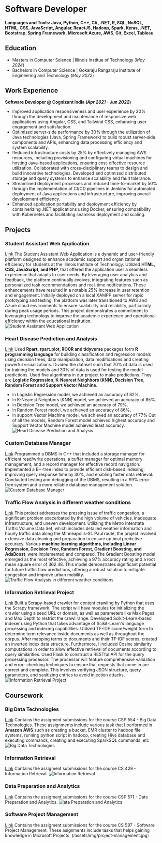 # Software Developer
#### Languages and Tools: Java, Python, C++, C#, .NET, R, SQL, NoSQL, HTML, CSS, JavaScript, Angular, ReactJS, Hadoop, Spark, Keras, .NET, Bootstrap, Spring Framework, Microsoft Azure, AWS, Git, Excel, Tableau

## Education
- Masters in Computer Science | Illinois Institue of Technology (_May 2024_)
- Bachelors in Computer Science | Gokaraju Rangaraju Institute of Engineering and Technology (_May 2022_)

## Work Experience
**Software Developer @ Cognizant India (_Apr 2021 - Jun 2022_)**
- Improved application responsiveness and user experience by 20% through the development and maintenance of responsive web applications using Angular, CSS, and Tailwind CSS, enhancing user engagement and satisfaction.
- Optimized server-side performance by 30% through the utilization of Java technologies (Java, Spring Framework) to build robust server-side components and APIs, enhancing data processing efficiency and system scalability.
- Reduced infrastructure costs by 25% by effectively managing AWS resources, including provisioning and configuring virtual machines for hosting Java-based applications, ensuring cost-effective resource utilization. Collaborated with cross-disciplinary teams to design and build innovative technologies. Developed and optimized distributed storage and query systems to enhance scalability and fault tolerance.
- Streamlined deployment processes and reduced time-to-market by 50% through the implementation of CI/CD pipelines in Jenkins for automated deployment of Java applications and infrastructure, improving overall development efficiency.
- Enhanced application portability and deployment efficiency by containerizing .NET applications using Docker, ensuring compatibility with Kubernetes and facilitating seamless deployment and scaling.

## Projects
### Student Assistant Web Application
[Link](https://github.com/Shiva-Sankar-07/Student-Assistant-Web-Application)
The Student Assistant Web Application is a dynamic and user-friendly platform designed to enhance academic support and organizational efficiency for students at the Illinois Institute of Technology. Utilized **HTML, CSS, JavaScript, and PHP**, that offered the application user a seamless experience that adapts to user needs. By leveraging user analytics and feedback, the platform continually evolves, integrating features such as personalized task recommendations and real-time notifications. These enhancements have resulted in a notable 25% increase in user retention and engagement. Initially deployed on a local XAMPP server for rapid prototyping and testing, the platform was later transitioned to AWS and Azure cloud environments to ensure scalability and reliability, particularly during peak usage periods. This project demonstrates a commitment to leveraging technology to improve the academic experience and operational efficiency within the educational institution.
![Student Assistant Web Application](/assets/img/Student-Assistant.jpg)

### Heart Disease Prediction and Analysis
[Link](https://github.com/Shiva-Sankar-07/Heart-Disease-Prediction-and-Analysis)
Used **Rpart, rpart.plot, ROCR and tidyverse** packages form **R programming language**  for building classification and regression models using decision trees, data manipulation, data modifications and creating powerful visualizations. Divided the dataset such that 70% of data is used for training the models and 30% of data is used for testing the model predictions. Used five algorithms in our project to make predictions. They are **Logistic Regression, K-Nearest Neighbors (KNN), Decision Tree, Random Forest and Support Vector Machine.**
- In Logistic Regression model, we achieved an accuracy of 82%.
- In K-Nearest Neighbors (KNN) model, we achieved an accuracy of 85%.
- In Decision Tree model, we achieved an accuracy of 79%.
- In Random Forest model, we achieved an accuracy of 86%.
- In support Vector Machine model, we achieved an accuracy of 77%
Out of all the models, Random Forest model achieved highest accuracy and Support Vector Machine model achieved least accuracy.
![Heart Disease Prediction and Analysis](/assets/img/Heart-Disease.png)

### Custom Database Manager
[Link](https://github.com/Shiva-Sankar-07/Custom_Database_Manager)
Programmed a DBMS in C++ that included a storage manager for efficient read/write operations, a buffer manager for optimal memory management, and a record manager for effective record navigation. Implemented a B+-tree index to provide efficient disk-based indexing, improving query response time by 30%, and enabling faster data retrieval. Conducted testing and debugging of the DBMS, resulting in a 99% error-free system and a more reliable database management solution.
![Custom Database Manager](/assets/img/Database.jpg)

### Traffic Flow Analysis in different weather conditions
[Link](https://github.com/Shiva-Sankar-07/ML_PROJECT_FALL22)
This project addresses the pressing issue of traffic congestion, a significant problem exacerbated by the high volume of vehicles, inadequate infrastructure, and uneven development. Utilizing the Metro Interstate Traffic Volume Data Set, which includes detailed weather information and hourly traffic data along the Minneapolis–St. Paul route, the project involved extensive data cleaning and preparation to ensure optimal predictive accuracy. Various **machine learning algorithms, including Linear Regression, Decision Tree, Random Forest, Gradient Boosting, and AdaBoost**, were implemented and compared. The Gradient Boosting model emerged as the most effective, achieving a 97% accuracy rating and a root mean square error of 362.48. This model demonstrates significant potential for future traffic flow predictions, offering a robust solution to mitigate congestion and improve urban mobility.
![Traffic Flow Analysis in different weather conditions](/assets/img/traffic.jpeg)

### Information Retrieval Project
[Link](https://github.com/Shiva-Sankar-07/IR_Project)
Built a Scrapy-based crawler for content crawling by Python that uses the Scrapy framework. The script will have modules for initializing the crawler using a seed URL or domain, as well as parameters like Max Pages and Max Depth to restrict the crawl range. Developed Scikit-Learn-based indexer using Python that takes advantage of Scikit-Learn's language processing and indexing capabilities. Utilized TF-IDF score/weight form to determine term relevance inside documents as well as throughout the corpus. After mapping terms to documents and their TF-IDF scores, created an inverted index data structure. Furthermore, I included Cosine similarity computations in order to allow effective retrieval of documents according to query similarities. Used Flask to construct a RESTful API for the query processing processor. The processor will feature comprehensive validation and error-
checking techniques to ensure that requests that come in are correct and complete. This involves verifying JSON structure, query parameters, and sanitizing entries to avoid injection attacks.
![Information Retrieval Project](/assets/img/Information-Retrieval.png)

## Coursework
### Big Data Technologies
[Link](https://github.com/Shiva-Sankar-07/Big-Data-Technologies)
Contains the assigment submissions for the course CSP 554 - Big Data Technologies. These assignments include various task that I performed in **Amazon AWS** such as creating a bucket, EMR cluster to hadoop file systems, running python script in hadoop, creating Hive database and executing commands, creating and executing SparkSQL commands, etc
![Big Data Technologies](/assets/img/bigdata.png)

### Information Retrieval
[Link](https://github.com/Shiva-Sankar-07/Information-Retrieval)
Contains the assigment submissions for the course CS 429 - Information Retrieval.
![Information Retrieval](/assets/img/Information-Retrieval.png)

### Data Preparation and Analytics
[Link](https://github.com/Shiva-Sankar-07/Data-Preparation-and-Analytics)
Contains the assigment submissions for the course CSP 571 - Data Preparation and Analytics.
![ata Preparation and Analytics](/assets/img/Data-Preparation.jpg)

### Software Project Management
[Link](https://github.com/Shiva-Sankar-07/Software-Project-Management)
Contains the assigment submissions for the course CS 587 - Software Project Management. These asignments include tasks that helps gaining knowledge in Microsoft Projects.
(/assets/img/project-management.jpg)

